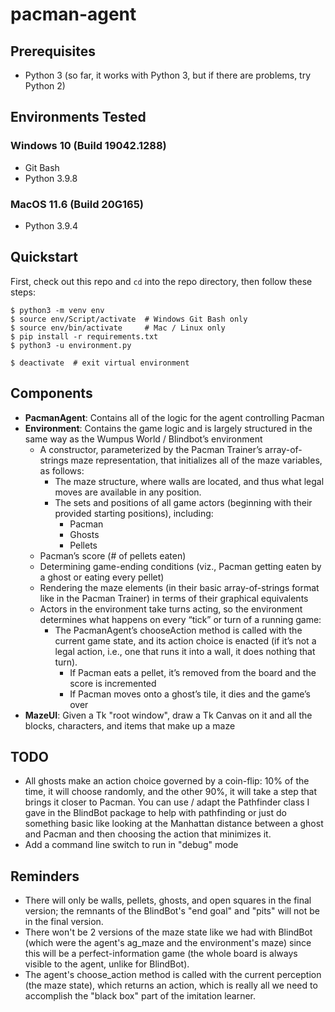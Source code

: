 # pacman-agent

## Prerequisites

- Python 3 (so far, it works with Python 3, but if there are problems, try Python 2)

## Environments Tested

### Windows 10 (Build 19042.1288)

- Git Bash
- Python 3.9.8

### MacOS 11.6 (Build 20G165)

- Python 3.9.4

## Quickstart

First, check out this repo and `cd` into the repo directory, then follow these steps:

```
$ python3 -m venv env
$ source env/Script/activate  # Windows Git Bash only
$ source env/bin/activate     # Mac / Linux only
$ pip install -r requirements.txt
$ python3 -u environment.py
```

```
$ deactivate  # exit virtual environment
```

## Components

- **PacmanAgent**: Contains all of the logic for the agent controlling Pacman
- **Environment**: Contains the game logic and is largely structured in the same way as the Wumpus World / Blindbot’s environment
  - A constructor, parameterized by the Pacman Trainer’s array-of-strings maze representation, that initializes all of the maze variables, as follows:
    - The maze structure, where walls are located, and thus what legal moves are available in any position.
    - The sets and positions of all game actors (beginning with their provided starting positions), including:
      - Pacman
      - Ghosts
      - Pellets
  - Pacman’s score (# of pellets eaten)
  - Determining game-ending conditions (viz., Pacman getting eaten by a ghost or eating every pellet)
  - Rendering the maze elements (in their basic array-of-strings format like in the Pacman Trainer) in terms of their graphical equivalents
  - Actors in the environment take turns acting, so the environment determines what happens on every “tick” or turn of a running game:
    - The PacmanAgent’s chooseAction method is called with the current game state, and its action choice is enacted (if it’s not a legal action, i.e., one that runs it into a wall, it does nothing that turn).
      - If Pacman eats a pellet, it’s removed from the board and the score is incremented
      - If Pacman moves onto a ghost’s tile, it dies and the game’s over
- **MazeUI**: Given a Tk "root window", draw a Tk Canvas on it and all the blocks, characters, and items that make up a maze

## TODO

- All ghosts make an action choice governed by a coin-flip: 10% of the time, it will choose randomly, and the other 90%, it will take a step that brings it closer to Pacman. You can use / adapt the Pathfinder class I gave in the BlindBot package to help with pathfinding or just do something basic like looking at the Manhattan distance between a ghost and Pacman and then choosing the action that minimizes it.
- Add a command line switch to run in "debug" mode

## Reminders

- There will only be walls, pellets, ghosts, and open squares in the final version; the remnants of the BlindBot's "end goal" and "pits" will not be in the final version.
- There won't be 2 versions of the maze state like we had with BlindBot (which were the agent's ag_maze and the environment's maze) since this will be a perfect-information game (the whole board is always visible to the agent, unlike for BlindBot).
- The agent's choose_action method is called with the current perception (the maze state), which returns an action, which is really all we need to accomplish the "black box" part of the imitation learner.
